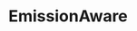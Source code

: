 ---
visible: false
layout: page
title: EmissionAware
description: For the LauzHack Sustainability 2023 hackathon. Campus sustainability made personal - track your emissions, improve your impact
img: assets/img/lauzhack-sus.png
redirect: https://arvind6599.github.io/Lauzhack4sus/
importance: 99
category: Educational
---